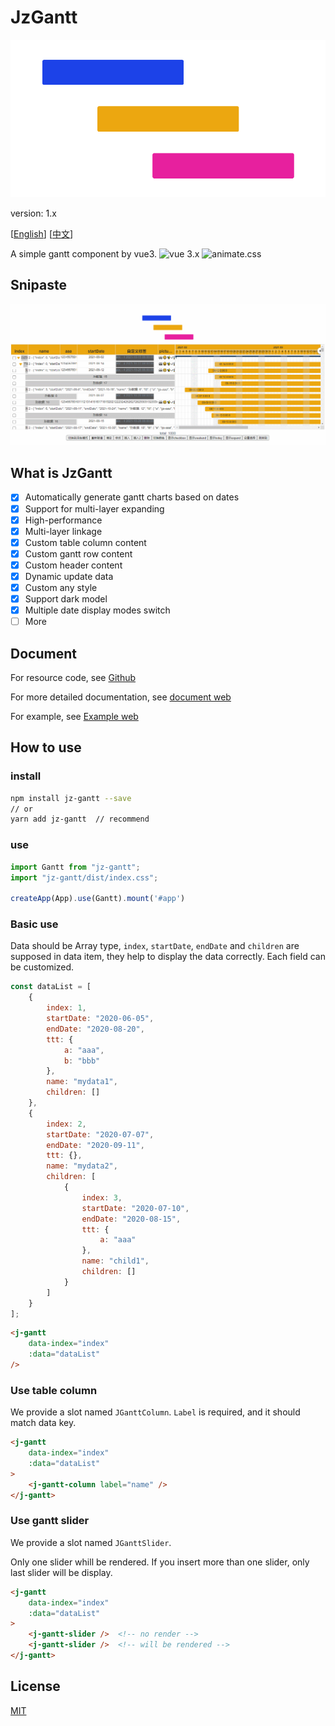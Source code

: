 # JzGantt

![](./src/assets/logo.png)

version: 1.x

[[English](./README.md)] [[中文](./README_cn.md)]

A simple gantt component by vue3.
![vue 3.x](https://img.shields.io/badge/vue-3.x-43B984) ![animate.css](https://img.shields.io/badge/animate.css-4.x-9E84E2)

## Snipaste

![Snipaste](./public/screenshots/gantt.gif)

## What is JzGantt

- [x] Automatically generate gantt charts based on dates
- [x] Support for multi-layer expanding
- [x] High-performance
- [x] Multi-layer linkage
- [x] Custom table column content
- [x] Custom gantt row content
- [x] Custom header content
- [x] Dynamic update data
- [x] Custom any style
- [x] Support dark model
- [x] Multiple date display modes switch
- [ ] More

## Document

For resource code, see [Github](http://github.com/jeremyjone/jz-gantt)

For more detailed documentation, see [document web](https://docs.xiaopangying.com/gantt/)

For example, see [Example web](https://docs.xiaopangying.com/gantt-demo/)

## How to use

### install

```bash
npm install jz-gantt --save
// or
yarn add jz-gantt  // recommend
```

### use

```js
import Gantt from "jz-gantt";
import "jz-gantt/dist/index.css";

createApp(App).use(Gantt).mount('#app')
```

### Basic use

Data should be Array type, `index`, `startDate`, `endDate` and `children` are supposed in data item, they help to display the data correctly. Each field can be customized.

```js
const dataList = [
    {
        index: 1,
        startDate: "2020-06-05",
        endDate: "2020-08-20",
        ttt: {
            a: "aaa",
            b: "bbb"
        },
        name: "mydata1",
        children: []
    },
    {
        index: 2,
        startDate: "2020-07-07",
        endDate: "2020-09-11",
        ttt: {},
        name: "mydata2",
        children: [
            {
                index: 3,
                startDate: "2020-07-10",
                endDate: "2020-08-15",
                ttt: {
                    a: "aaa"
                },
                name: "child1",
                children: []
            }
        ]
    }
];
```

```html
<j-gantt
    data-index="index"
    :data="dataList"
/>
```

### Use table column

We provide a slot named `JGanttColumn`. `Label` is required, and it should match data key.

```html
<j-gantt
    data-index="index"
    :data="dataList"
>
    <j-gantt-column label="name" />
</j-gantt>
```

### Use gantt slider

We provide a slot named `JGanttSlider`.

Only one slider whill be rendered. If you insert more than one slider, only last slider will be display.

```html
<j-gantt
    data-index="index"
    :data="dataList"
>
    <j-gantt-slider />  <!-- no render -->
    <j-gantt-slider />  <!-- will be rendered -->
</j-gantt>
```

## License

[MIT](./LICENSE)
